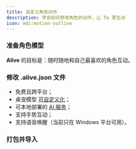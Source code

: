 ```yaml
---
title: 自定义角色动作
description: 学会如何修改角色的动作，让 Ta 更生动
icon: mdi:motion-outline
---
```


### 准备角色模型

**Alive** 的目标是：随时随地和自己最喜欢的角色互动。

### 修改 .alive.json 文件

- 免费且跨平台；
- 桌宠模型 [可自定义化](/)；
- 可本地部署的 [AI 服务](/)；
- 支持手势互动；
- 支持语音唤醒（当前只在 Windows 平台可用）。

### 打包并导入